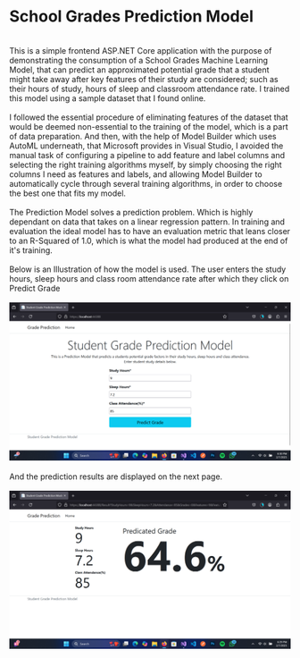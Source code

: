 <h1>School Grades Prediction Model</h1><br/>
This is a simple frontend ASP.NET Core application with the purpose of demonstrating the consumption of a School Grades Machine Learning Model, that can predict an approximated potential grade that a student might take away after key features of their study are considered; such as their hours of study, hours of sleep and classroom attendance rate. I trained this model using a sample dataset that I found online.
<br/><br/>
I followed the essential procedure of eliminating features of the dataset that would be deemed non-essential to the training of the model, which is a part of data preparation. And then, with the help of Model Builder which uses AutoML underneath, that Microsoft provides in Visual Studio, I avoided the manual task of configuring a pipeline to add feature and label columns and selecting the right training algorithms myself, by simply choosing the right columns I need as features and labels, and allowing Model Builder to automatically cycle through several training algorithms, in order to choose the best one that fits my model.
<br/><br/>
The Prediction Model solves a prediction problem. Which is highly dependant on data that takes on a linear regression pattern. In training and evaluation the ideal model has to have an evaluation metric that leans closer to an R-Squared of 1.0, which is what the model had produced at the end of it's training. 
<br/><br/>
Below is an Illustration of how the model is used. The user enters the study hours, sleep hours and class room attendance rate after which they click on Predict Grade
<br/><br/>
<img src="./Images/pic2.png"/>
<br/><br/>
And the prediction results are displayed on the next page.
<br/><br/>
<img src="./Images/pic1.png"/>
